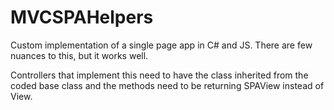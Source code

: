 # MVCSPAHelpers
Custom implementation of a single page app in C# and JS.  There are few nuances to this, but it works well.

Controllers that implement this need to have the class inherited from the coded base class and the methods need to be returning SPAView instead of View.

